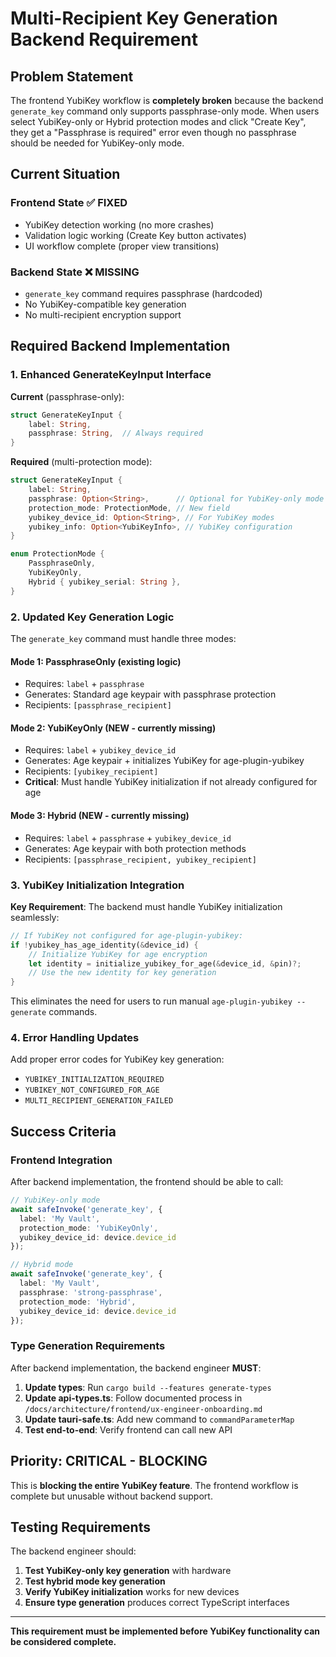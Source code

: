 # Multi-Recipient Key Generation Backend Requirement

## Problem Statement

The frontend YubiKey workflow is **completely broken** because the backend `generate_key` command only supports passphrase-only mode. When users select YubiKey-only or Hybrid protection modes and click "Create Key", they get a "Passphrase is required" error even though no passphrase should be needed for YubiKey-only mode.

## Current Situation

### Frontend State ✅ FIXED
- YubiKey detection working (no more crashes)
- Validation logic working (Create Key button activates)
- UI workflow complete (proper view transitions)

### Backend State ❌ MISSING
- `generate_key` command requires passphrase (hardcoded)
- No YubiKey-compatible key generation
- No multi-recipient encryption support

## Required Backend Implementation

### 1. Enhanced GenerateKeyInput Interface

**Current** (passphrase-only):
```rust
struct GenerateKeyInput {
    label: String,
    passphrase: String,  // Always required
}
```

**Required** (multi-protection mode):
```rust
struct GenerateKeyInput {
    label: String,
    passphrase: Option<String>,      // Optional for YubiKey-only mode
    protection_mode: ProtectionMode, // New field
    yubikey_device_id: Option<String>, // For YubiKey modes
    yubikey_info: Option<YubiKeyInfo>, // YubiKey configuration
}

enum ProtectionMode {
    PassphraseOnly,
    YubiKeyOnly,
    Hybrid { yubikey_serial: String },
}
```

### 2. Updated Key Generation Logic

The `generate_key` command must handle three modes:

#### **Mode 1: PassphraseOnly** (existing logic)
- Requires: `label` + `passphrase`
- Generates: Standard age keypair with passphrase protection
- Recipients: `[passphrase_recipient]`

#### **Mode 2: YubiKeyOnly** (NEW - currently missing)
- Requires: `label` + `yubikey_device_id`
- Generates: Age keypair + initializes YubiKey for age-plugin-yubikey
- Recipients: `[yubikey_recipient]`
- **Critical**: Must handle YubiKey initialization if not already configured for age

#### **Mode 3: Hybrid** (NEW - currently missing)
- Requires: `label` + `passphrase` + `yubikey_device_id`
- Generates: Age keypair with both protection methods
- Recipients: `[passphrase_recipient, yubikey_recipient]`

### 3. YubiKey Initialization Integration

**Key Requirement**: The backend must handle YubiKey initialization seamlessly:

```rust
// If YubiKey not configured for age-plugin-yubikey:
if !yubikey_has_age_identity(&device_id) {
    // Initialize YubiKey for age encryption
    let identity = initialize_yubikey_for_age(&device_id, &pin)?;
    // Use the new identity for key generation
}
```

This eliminates the need for users to run manual `age-plugin-yubikey --generate` commands.

### 4. Error Handling Updates

Add proper error codes for YubiKey key generation:
- `YUBIKEY_INITIALIZATION_REQUIRED`
- `YUBIKEY_NOT_CONFIGURED_FOR_AGE`
- `MULTI_RECIPIENT_GENERATION_FAILED`

## Success Criteria

### Frontend Integration
After backend implementation, the frontend should be able to call:

```typescript
// YubiKey-only mode
await safeInvoke('generate_key', {
  label: 'My Vault',
  protection_mode: 'YubiKeyOnly',
  yubikey_device_id: device.device_id
});

// Hybrid mode  
await safeInvoke('generate_key', {
  label: 'My Vault', 
  passphrase: 'strong-passphrase',
  protection_mode: 'Hybrid',
  yubikey_device_id: device.device_id
});
```

### Type Generation Requirements

After backend implementation, the backend engineer **MUST**:

1. **Update types**: Run `cargo build --features generate-types`
2. **Update api-types.ts**: Follow documented process in `/docs/architecture/frontend/ux-engineer-onboarding.md`
3. **Update tauri-safe.ts**: Add new command to `commandParameterMap`
4. **Test end-to-end**: Verify frontend can call new API

## Priority: CRITICAL - BLOCKING

This is **blocking the entire YubiKey feature**. The frontend workflow is complete but unusable without backend support.

## Testing Requirements

The backend engineer should:
1. **Test YubiKey-only key generation** with hardware
2. **Test hybrid mode key generation** 
3. **Verify YubiKey initialization** works for new devices
4. **Ensure type generation** produces correct TypeScript interfaces

---

**This requirement must be implemented before YubiKey functionality can be considered complete.**